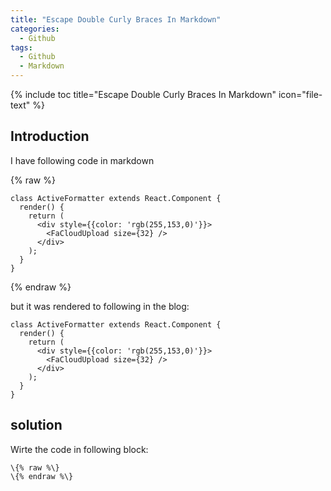 ```yaml
---
title: "Escape Double Curly Braces In Markdown"
categories:
  - Github
tags:
  - Github
  - Markdown
---
```


{% include toc title="Escape Double Curly Braces In Markdown" icon="file-text" %}

## Introduction

I have following code in markdown 

{% raw %}
```
class ActiveFormatter extends React.Component {
  render() {
    return (
      <div style={{color: 'rgb(255,153,0)'}}>
        <FaCloudUpload size={32} />
      </div>
    );
  }
}
```
{% endraw %}

but it was rendered to following in the blog:

```
class ActiveFormatter extends React.Component {
  render() {
    return (
      <div style={{color: 'rgb(255,153,0)'}}>
        <FaCloudUpload size={32} />
      </div>
    );
  }
}
```


## solution

Wirte the code in following block:

```
\{% raw %\}
\{% endraw %\}
```
